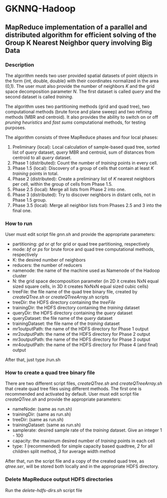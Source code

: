 # GKNNQ-Hadoop

## MapReduce implementation of a parallel and distributed algorithm for efficient solving of the Group K Nearest Neighbor query involving Big Data

### Description
The algorithm needs two user provided spatial datasets of point objects in the form {int, double, double} with their coordinates normalized in the area (0,1).
The user must also provide the number of neighbors *K* and the grid space decomposition parameter *N*.
The first dataset is called *query* and the second dataset is called *training*.

The algorithm uses two partitioning methods (grid and quad tree), two computational methods (brute force and plane sweep) and two refining methods (MBR and centroid).
It also provides the ability to switch on or off *pruning heuristics* and *fast sums* computational methods, for testing purposes.

The algorithm consists of three MapReduce phases and four local phases:
1. Preliminary (local): Local calculation of sample-based quad tree, sorted list of *query* dataset, *query* MBR and centroid, sum of distances from centroid to all *query* dataset.
2. Phase 1 (distributed): Count the number of *training* points in every cell.
3. Phase 1.5 (local): Discovery of a group of cells that contain at least *K* *training* points in total. 
4. Phase 2 (distributed): Create a preliminary list of *K* nearest neighbors per cell, within the group of cells from Phase 1.5.
5. Phase 2.5 (local): Merge all lists from Phase 2 into one.
6. Phase 3 (distributed): Try to discover neighbors in distant cells, not in Phase 1.5 group.
7. Phase 3.5 (local): Merge all neighbor lists from Phases 2.5 and 3 into the final one.

### How to run
User must edit script file *gnn.sh* and provide the appropriate parameters:
- partitioning: *gd* or *qt* for grid or quad tree partitioning, respectively
- mode: *bf* or *ps* for brute force and quad tree computational methods, respectively
- K: the desired number of neighbors
- reducers: the number of reducers
- namenode: the name of the machine used as Namenode of the Hadoop cluster
- N: the grid space decomposition parameter (in 2D it creates NxN equal sized square cells, in 3D it creates NxNxN equal sized cubic cells)
- treeFile: the file name of the quad tree binary file, created by *createQTree.sh* or *createQTreeArray.sh* scripts
- treeDir: the HDFS directory containing the *treeFile*
- trainingDir: the HDFS directory containing the *training* dataset
- queryDir: the HDFS directory containing the *query* dataset
- queryDataset: the file name of the *query* dataset
- trainingDataset: the file name of the *training* dataset
- mr1outputPath: the name of the HDFS directory for Phase 1 output
- mr2outputPath: the name of the HDFS directory for Phase 2 output
- mr3outputPath: the name of the HDFS directory for Phase 3 output
- mr4outputPath: the name of the HDFS directory for Phase 4 (and final) output

After that, just type /run.sh

### How to create a quad tree binary file
There are two different script files, *createQTree.sh* and *createQTreeArray.sh* that create quad tree files using different methods. The first one is recommended and activated by default.
User must edit script file *createQTree.sh* and provide the appropriate parameters:
- nameNode: (same as run.sh)
- trainingDir: (same as run.sh)
- treeDir: (same as run.sh)
- trainingDataset: (same as run.sh)
- samplerate: desired sample rate of the *training* dataset. Give an integer 1 - 100
- capacity: the maximum desired number of *training* points in each cell
- type: *1* (recommended) for simple capacity based quadtree, *2* for all children split method, *3* for average width method

After that, run the script file and a copy of the created quad tree, as *qtree.ser*, will be stored both locally and in the appropriate HDFS directory.

### Delete MapReduce output HDFS directories
Run the *delete-hdfs-dirs.sh* script file

